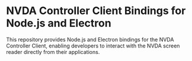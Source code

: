# NVDA Controller Client Bindings for Node.js and Electron
 This repository provides Node.js and Electron bindings for the NVDA Controller Client, enabling developers to interact with the NVDA screen reader directly from their applications.
